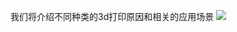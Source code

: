 我们将介绍不同种类的3d打印原因和相关的应用场景
![](https://gitlab.com/picbed/bed/uploads/f2fde33c0971363a778ec835432f4f62/Additive_Manufacturing_Technologies_Poster.jpg)
